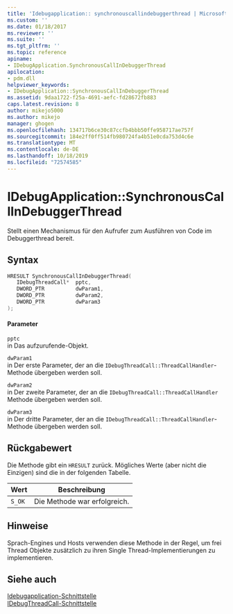 ```yaml
---
title: 'Idebugapplication:: synchronouscallindebuggerthread | Microsoft-Dokumentation'
ms.custom: ''
ms.date: 01/18/2017
ms.reviewer: ''
ms.suite: ''
ms.tgt_pltfrm: ''
ms.topic: reference
apiname:
- IDebugApplication.SynchronousCallInDebuggerThread
apilocation:
- pdm.dll
helpviewer_keywords:
- IDebugApplication::SynchronousCallInDebuggerThread
ms.assetid: 9daa1722-f25a-4691-aefc-fd28672fb883
caps.latest.revision: 8
author: mikejo5000
ms.author: mikejo
manager: ghogen
ms.openlocfilehash: 134717b6ce30c87ccfb4bbb50ffe958717ae757f
ms.sourcegitcommit: 184e2ff0ff514fb980724fa4b51e0cda753d4c6e
ms.translationtype: MT
ms.contentlocale: de-DE
ms.lasthandoff: 10/18/2019
ms.locfileid: "72574585"
---
```

# <a name="idebugapplicationsynchronouscallindebuggerthread"></a>IDebugApplication::SynchronousCallInDebuggerThread
Stellt einen Mechanismus für den Aufrufer zum Ausführen von Code im Debuggerthread bereit.  
  
## <a name="syntax"></a>Syntax  
  
```cpp
HRESULT SynchronousCallInDebuggerThread(  
   IDebugThreadCall*  pptc,  
   DWORD_PTR          dwParam1,  
   DWORD_PTR          dwParam2,  
   DWORD_PTR          dwParam3  
);  
```  
  
#### <a name="parameters"></a>Parameter  
 `pptc`  
 in Das aufzurufende-Objekt.  
  
 `dwParam1`  
 in Der erste Parameter, der an die `IDebugThreadCall::ThreadCallHandler`-Methode übergeben werden soll.  
  
 `dwParam2`  
 in Der zweite Parameter, der an die `IDebugThreadCall::ThreadCallHandler` Methode übergeben werden soll.  
  
 `dwParam3`  
 in Der dritte Parameter, der an die `IDebugThreadCall::ThreadCallHandler`-Methode übergeben werden soll.  
  
## <a name="return-value"></a>Rückgabewert  
 Die Methode gibt ein `HRESULT` zurück. Mögliches Werte (aber nicht die Einzigen) sind die in der folgenden Tabelle.  
  
|Wert|Beschreibung|  
|-----------|-----------------|  
|`S_OK`|Die Methode war erfolgreich.|  
  
## <a name="remarks"></a>Hinweise  
 Sprach-Engines und Hosts verwenden diese Methode in der Regel, um frei Thread Objekte zusätzlich zu ihren Single Thread-Implementierungen zu implementieren.  
  
## <a name="see-also"></a>Siehe auch  
 [Idebugapplication-Schnittstelle](../../winscript/reference/idebugapplication-interface.md)   
 [IDebugThreadCall-Schnittstelle](../../winscript/reference/idebugthreadcall-interface.md)